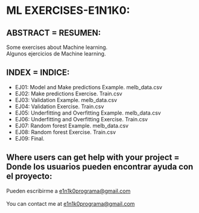 # ML EXERCISES-E1N1K0:

## ABSTRACT = RESUMEN:

Some exercises about Machine learning.<br>
Algunos ejercicios de Machine learning.


## INDEX = INDICE:
  - EJ01: Model and Make predictions Example. melb_data.csv
  - EJ02: Make predictions Exercise. Train.csv
  - EJ03: Validation Example. melb_data.csv
  - EJ04: Validation Exercise. Train.csv
  - EJ05: Underfitting and Overfitting Example. melb_data.csv
  - EJ06: Underfitting and Overfitting Exercise. Train.csv
  - EJ07: Random forest Example. melb_data.csv
  - EJ08: Random forest Exercise. Train.csv
  - EJ09: Final.
  

     
## Where users can get help with your project = Donde los usuarios pueden encontrar ayuda con el proyecto:
   Pueden escribirme a e1n1k0programa@gmail.com<br><br>
	 You can contact me at e1n1k0programa@gmail.com
